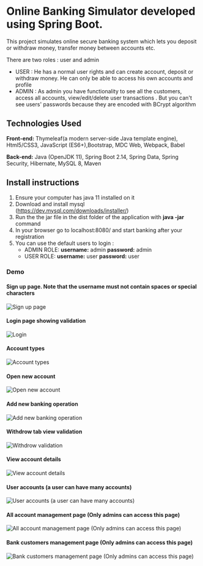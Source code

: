 # Online Banking Simulator developed using Spring Boot.

This project simulates online secure banking system which lets you deposit or withdraw money, transfer money between accounts etc.

There are two roles : user and admin

- USER :
	He has a normal user rights and can create account, deposit or withdraw money.
	He can only be able to access his own accounts and profile
- ADMIN :
	As admin you have functionality to see all the customers, access all accounts, 
	view/edit/delete user transactions . But you can't see users' passwords because they are encoded
	with BCrypt algorithm

## Technologies Used

**Front-end:** Thymeleaf(a modern server-side Java template engine), Html5/CSS3, JavaScript (ES6+),Bootstrap, MDC Web, Webpack, Babel

**Back-end:** Java (OpenJDK 11), Spring Boot 2.14, Spring Data, Spring Security, Hibernate, MySQL 8, Maven

## Install instructions
1. Ensure your computer has java 11 installed on it
2. Download and install mysql (https://dev.mysql.com/downloads/installer/)
3. Run the the jar file in the dist folder of the application with **java -jar** command
4. In your browser go to localhost:8080/ and start banking after your registration
5. You can use the default users to login : 
	- ADMIN ROLE:
		**username:** admin
		**password:** admin
	- USER ROLE:
		**username:** user
		**password:** user

### Demo

#### Sign up page. Note that the username must not contain spaces or special characters
![Sign up page](https://github.com/leonlogli/KomiBank/blob/master/images/signup.PNG)

#### Login page showing validation
![Login](https://github.com/leonlogli/KomiBank/blob/master/images/login.PNG)

#### Account types
![Account types](https://github.com/leonlogli/KomiBank/blob/master/images/accountTypes.PNG)

#### Open new account
![Open new account](https://github.com/leonlogli/KomiBank/blob/master/images/openNewAccount.PNG)
 
#### Add new banking operation
![Add new banking operation](https://github.com/leonlogli/KomiBank/blob/master/images/addNewOperation.PNG)

#### Withdrow tab view validation
![Withdrow validation](https://github.com/leonlogli/KomiBank/blob/master/images/withdrawError.PNG)

#### View account details
![View account details](https://github.com/leonlogli/KomiBank/blob/master/images/accountInfos.PNG)

#### User accounts (a user can have many accounts)
![User accounts (a user can have many accounts)](https://github.com/leonlogli/KomiBank/blob/master/images/usersAccount.PNG)

####  All account management page (Only admins can access this page)
![All account management page (Only admins can access this page)](https://github.com/leonlogli/KomiBank/blob/master/images/accountsViewAdmin.PNG)

#### Bank customers management page (Only admins can access this page)
![Bank customers management page (Only admins can access this page)](https://github.com/leonlogli/KomiBank/blob/master/images/customersAdmin.PNG)

